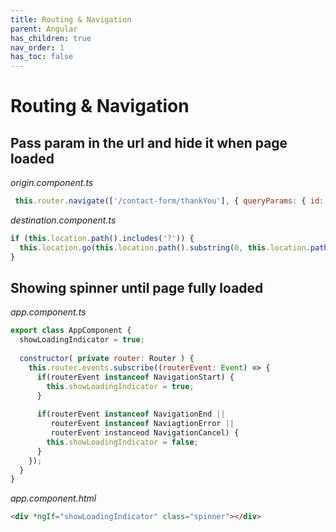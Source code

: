 ```yaml
---
title: Routing & Navigation
parent: Angular
has_children: true
nav_order: 1
has_toc: false
---
```


# Routing & Navigation
## Pass param in the url and hide it when page loaded
_origin.component.ts_
```javascript 
 this.router.navigate(['/contact-form/thankYou'], { queryParams: { id: id } });
```
_destination.component.ts_
```javascript
if (this.location.path().includes('?')) {
  this.location.go(this.location.path().substring(0, this.location.path().indexOf('?')));
}
```


## Showing spinner until page fully loaded
_app.component.ts_
``` javascript
export class AppComponent {
  showLoadingIndicator = true;
  
  constructor( private router: Router ) {
    this.router.events.subscribe((routerEvent: Event) => {
      if(routerEvent instanceof NavigationStart) {
        this.showLoadingIndicator = true;
      }
      
      if(routerEvent instanceof NavigationEnd ||
         routerEvent instanceof NaviagtionError ||
         routerEvent instanceod NavigationCancel) {
        this.showLoadingIndicator = false;   
      }
    });
  }
}
``` 

_app.component.html_
``` html
<div *ngIf="showLoadingIndicator" class="spinner"></div>
```
